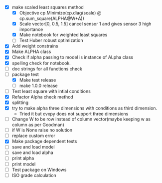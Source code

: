 - [x] make scaled least squares method
  - [x] Objective cp.Minimize(cp.diag(scale) @ cp.sum_square(ALPHA@W+A))
  - [x] Scale vector[0, 0.5, 1.5] cancel sensor 1 and gives sensor 3 high importance
  - [x] Make notebook for weighted least squares
  - [ ] Test Huber robust optimization
- [x] Add weight constrains
- [x] Make ALPHA class
- [x] Check if alpha passing to model is instance of ALpha class
- [x] spelling check for notebook.
- [ ] doc strings for all functions check
- [ ] package test
  - [x] Make test release
  - [ ] make 1.0.0 release  
- [ ] Test least square with intial conditions
- [x] Refactor Alpha check method 
- [x] splitting
- [x] try to make alpha three dimensions with conditions as third dimension.
  - Tried it but cvxpy does not support three dimensions
- [ ] Change W to be row instead of column vector(maybe keeping w as column as per Goodman)
- [ ] if W is None raise no solution
- [ ] replace custom error 
- [x] Make package dependent tests
- [ ] save and load model
- [ ] save and load alpha
- [ ] print alpha
- [ ] print model
- [ ] Test package on Windows
- [ ] ISO grade calculation
